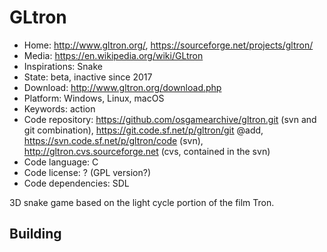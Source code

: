 # GLtron

- Home: http://www.gltron.org/, https://sourceforge.net/projects/gltron/
- Media: https://en.wikipedia.org/wiki/GLtron
- Inspirations: Snake
- State: beta, inactive since 2017
- Download: http://www.gltron.org/download.php
- Platform: Windows, Linux, macOS
- Keywords: action
- Code repository: https://github.com/osgamearchive/gltron.git (svn and git combination), https://git.code.sf.net/p/gltron/git @add, https://svn.code.sf.net/p/gltron/code (svn), http://gltron.cvs.sourceforge.net (cvs, contained in the svn)
- Code language: C
- Code license: ? (GPL version?)
- Code dependencies: SDL

3D snake game based on the light cycle portion of the film Tron.

## Building

